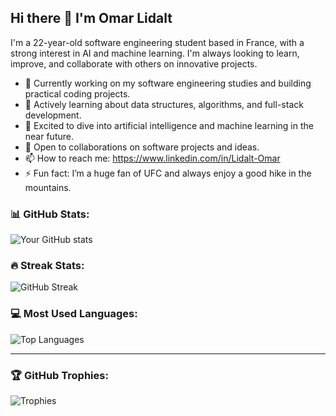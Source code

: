 ## Hi there 👋 I'm Omar Lidalt

I'm a 22-year-old software engineering student based in France, with a strong interest in AI and machine learning. I'm always looking to learn, improve, and collaborate with others on innovative projects.

- 🔭 Currently working on my software engineering studies and building practical coding projects.
- 🌱 Actively learning about data structures, algorithms, and full-stack development.
- 🤖 Excited to dive into artificial intelligence and machine learning in the near future.
- 👯 Open to collaborations on software projects and ideas.
- 📫 How to reach me: https://www.linkedin.com/in/Lidalt-Omar
- ⚡ Fun fact: I’m a huge fan of UFC and always enjoy a good hike in the mountains.


### 📊 GitHub Stats:
![Your GitHub stats](https://github-readme-stats.vercel.app/api?username=OmarStarlord&show_icons=true&theme=radical)

### 🔥 Streak Stats:
![GitHub Streak](https://github-readme-streak-stats.herokuapp.com/?user=OmarStarlord&theme=radical)

### 💻 Most Used Languages:
![Top Languages](https://github-readme-stats.vercel.app/api/top-langs/?username=OmarStarlord&layout=compact&theme=radical)

---

### 🏆 GitHub Trophies:
![Trophies](https://github-profile-trophy.vercel.app/?username=OmarStarlord&theme=radical)



